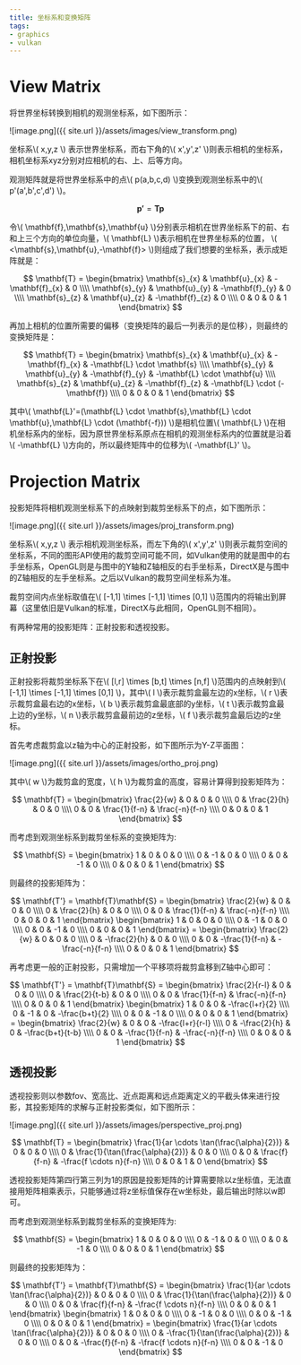 ```yaml
---
title: 坐标系和变换矩阵
tags: 
- graphics
- vulkan
---
```


# View Matrix

将世界坐标转换到相机的观测坐标系，如下图所示：

![image.png]({{ site.url }}/assets/images/view_transform.png)

<!--more-->
坐标系\\( x,y,z \\) 表示世界坐标系，而右下角的\\( x',y',z' \\)则表示相机的坐标系，相机坐标系xyz分别对应相机的右、上、后等方向。

观测矩阵就是将世界坐标系中的点\\( p(a,b,c,d) \\)变换到观测坐标系中的\\( p'(a',b',c',d') \\)。

$$ \mathbf{p'} = \mathbf{T}\mathbf{p} $$

令\\( \mathbf{f},\mathbf{s},\mathbf{u} \\)分别表示相机在世界坐标系下的前、右和上三个方向的单位向量，\\( \mathbf{L} \\)表示相机在世界坐标系的位置， \\( <\mathbf{s},\mathbf{u},-\mathbf{f}> \\)则组成了我们想要的坐标系，表示成矩阵就是：

$$ \mathbf{T} = \begin{bmatrix}
\mathbf{s}_{x} & \mathbf{u}_{x} & -\mathbf{f}_{x} & 0 \\\\
\mathbf{s}_{y} & \mathbf{u}_{y} & -\mathbf{f}_{y} & 0 \\\\
\mathbf{s}_{z} & \mathbf{u}_{z} & -\mathbf{f}_{z} & 0 \\\\
0 & 0 & 0 & 1
\end{bmatrix} $$

再加上相机的位置所需要的偏移（变换矩阵的最后一列表示的是位移），则最终的变换矩阵是：

$$ \mathbf{T} = \begin{bmatrix}
\mathbf{s}_{x} & \mathbf{u}_{x} & -\mathbf{f}_{x} & -\mathbf{L} \cdot \mathbf{s} \\\\
\mathbf{s}_{y} & \mathbf{u}_{y} & -\mathbf{f}_{y} & -\mathbf{L} \cdot \mathbf{u} \\\\
\mathbf{s}_{z} & \mathbf{u}_{z} & -\mathbf{f}_{z} & -\mathbf{L} \cdot (-\mathbf{f}) \\\\
0 & 0 & 0 & 1
\end{bmatrix} $$

其中\\( \mathbf{L}'=(\mathbf{L} \cdot \mathbf{s},\mathbf{L} \cdot \mathbf{u},\mathbf{L} \cdot (\mathbf{-f})) \\)是相机位置\\( \mathbf{L} \\)在相机坐标系内的坐标，因为原世界坐标系原点在相机的观测坐标系内的位置就是沿着\\( -\mathbf{L} \\)方向的，所以最终矩阵中的位移为\\( -\mathbf{L}' \\)。

# Projection Matrix

投影矩阵将相机观测坐标系下的点映射到裁剪坐标系下的点，如下图所示：

![image.png]({{ site.url }}/assets/images/proj_transform.png)

坐标系\\( x,y,z \\) 表示相机观测坐标系，而左下角的\\( x',y',z' \\)则表示裁剪空间的坐标系，不同的图形API使用的裁剪空间可能不同，如Vulkan使用的就是图中的右手坐标系，OpenGL则是与图中的Y轴和Z轴相反的右手坐标系，DirectX是与图中的Z轴相反的左手坐标系。之后以Vulkan的裁剪空间坐标系为准。

裁剪空间内点坐标取值在\\( [-1,1] \times [-1,1] \times [0,1] \\)范围内的将输出到屏幕（这里依旧是Vulkan的标准，DirectX与此相同，OpenGL则不相同）。

有两种常用的投影矩阵：正射投影和透视投影。

## 正射投影

正射投影将裁剪坐标系下在\\( [l,r] \times [b,t] \times [n,f] \\)范围内的点映射到\\( [-1,1] \times [-1,1] \times [0,1] \\)，其中\\( l \\)表示裁剪盒最左边的x坐标，\\( r \\)表示裁剪盒最右边的x坐标，\\( b \\)表示裁剪盒最底部的y坐标，\\( t \\)表示裁剪盒最上边的y坐标，\\( n \\)表示裁剪盒最前边的z坐标，\\( f \\)表示裁剪盒最后边的z坐标。

首先考虑裁剪盒以z轴为中心的正射投影，如下图所示为Y-Z平面图：

![image.png]({{ site.url }}/assets/images/ortho_proj.png)

其中\\( w \\)为裁剪盒的宽度，\\( h \\)为裁剪盒的高度，容易计算得到投影矩阵为：

$$ \mathbf{T} = \begin{bmatrix}
\frac{2}{w} & 0  & 0  & 0 \\\\
0 & \frac{2}{h} & 0 & 0 \\\\
0 & 0 & \frac{1}{f-n} & \frac{-n}{f-n} \\\\
0 & 0 & 0 & 1
\end{bmatrix} $$

而考虑到观测坐标系到裁剪坐标系的变换矩阵为:

$$ \mathbf{S} =  \begin{bmatrix}
1 & 0  & 0  & 0 \\\\
0 & -1 & 0  & 0 \\\\
0 & 0  & -1 & 0 \\\\
0 & 0 & 0 & 1
\end{bmatrix} $$

则最终的投影矩阵为：

$$ \mathbf{T'} = \mathbf{T}\mathbf{S} 
= \begin{bmatrix}
\frac{2}{w} & 0  & 0  & 0 \\\\
0 & \frac{2}{h} & 0 & 0 \\\\
0 & 0 & \frac{1}{f-n} & \frac{-n}{f-n} \\\\
0 & 0 & 0 & 1
\end{bmatrix} \begin{bmatrix}
1 & 0  & 0  & 0 \\\\
0 & -1 & 0  & 0 \\\\
0 & 0  & -1 & 0 \\\\
0 & 0 & 0 & 1
\end{bmatrix} 
= \begin{bmatrix}
\frac{2}{w} & 0  & 0  & 0 \\\\
0 & -\frac{2}{h} & 0 & 0 \\\\
0 & 0 & -\frac{1}{f-n} & -\frac{-n}{f-n} \\\\
0 & 0 & 0 & 1
\end{bmatrix} $$

再考虑更一般的正射投影，只需增加一个平移项将裁剪盒移到Z轴中心即可：

$$ \mathbf{T'} = \mathbf{T}\mathbf{S} 
= \begin{bmatrix}
\frac{2}{r-l} & 0  & 0  & 0 \\\\
0 & \frac{2}{t-b} & 0 & 0 \\\\
0 & 0 & \frac{1}{f-n} & \frac{-n}{f-n} \\\\
0 & 0 & 0 & 1
\end{bmatrix} \begin{bmatrix}
1 & 0  & 0  & -\frac{l+r}{2} \\\\
0 & -1 & 0  & -\frac{b+t}{2} \\\\
0 & 0  & -1 & 0 \\\\
0 & 0 & 0 & 1
\end{bmatrix} 
= \begin{bmatrix}
\frac{2}{w} & 0  & 0  & -\frac{l+r}{r-l} \\\\
0 & -\frac{2}{h} & 0 & -\frac{b+t}{t-b} \\\\
0 & 0 & -\frac{1}{f-n} & -\frac{-n}{f-n} \\\\
0 & 0 & 0 & 1
\end{bmatrix} $$

## 透视投影

透视投影则以参数fov、宽高比、近点距离和远点距离定义的平截头体来进行投影，其投影矩阵的求解与正射投影类似，如下图所示：

![image.png]({{ site.url }}/assets/images/perspective_proj.png)

$$ \mathbf{T} = \begin{bmatrix}
\frac{1}{ar \cdots \tan(\frac{\alpha}{2})} & 0  & 0  & 0 \\\\
0 & \frac{1}{\tan(\frac{\alpha}{2})} & 0 & 0 \\\\
0 & 0 & \frac{f}{f-n} & -\frac{f \cdots n}{f-n} \\\\
0 & 0 & 1 & 0
\end{bmatrix} $$

透视投影矩阵第四行第三列为1的原因是投影矩阵的计算需要除以z坐标值，无法直接用矩阵相乘表示，只能够通过将z坐标值保存在w坐标处，最后输出时除以w即可。

而考虑到观测坐标系到裁剪坐标系的变换矩阵为:

$$ \mathbf{S} =  \begin{bmatrix}
1 & 0  & 0  & 0 \\\\
0 & -1 & 0  & 0 \\\\
0 & 0  & -1 & 0 \\\\
0 & 0 & 0 & 1
\end{bmatrix} $$

则最终的投影矩阵为：

$$ \mathbf{T'} = \mathbf{T}\mathbf{S} 
= \begin{bmatrix}
\frac{1}{ar \cdots \tan(\frac{\alpha}{2})} & 0  & 0  & 0 \\\\
0 & \frac{1}{\tan(\frac{\alpha}{2})} & 0 & 0 \\\\
0 & 0 & \frac{f}{f-n} & -\frac{f \cdots n}{f-n} \\\\
0 & 0 & 0 & 1
\end{bmatrix} \begin{bmatrix}
1 & 0  & 0  & 0 \\\\
0 & -1 & 0  & 0 \\\\
0 & 0  & -1 & 0 \\\\
0 & 0 & 0 & 1
\end{bmatrix} 
= \begin{bmatrix}
\frac{1}{ar \cdots \tan(\frac{\alpha}{2})} & 0  & 0  & 0 \\\\
0 & -\frac{1}{\tan(\frac{\alpha}{2})} & 0 & 0 \\\\
0 & 0 & -\frac{f}{f-n} & -\frac{f \cdots n}{f-n} \\\\
0 & 0 & -1 & 0
\end{bmatrix} $$